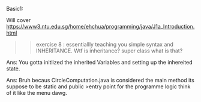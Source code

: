 Basic1:

Will cover https://www3.ntu.edu.sg/home/ehchua/programming/java/J1a_Introduction.html

>> exercise 8 : essentiallly teaching you simple syntax and INHERITANCE.
> Wtf is inheritance?
> super class what is that?

Ans: You gotta initlized the inherited Variables and setting up the inhereited state.

Ans: Bruh becaus CircleComputation.java is considered the main method
its suppose to be static and public >entry point for the programme logic think of it like the menu dawg.
